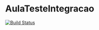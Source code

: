 # AulaTesteIntegracao

[![Build Status](https://travis-ci.org/jeffersoncleyson/AulaTesteIntegracao.svg?branch=master)](https://travis-ci.org/jeffersoncleyson/AulaTesteIntegracao)
